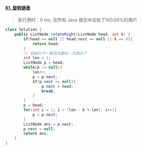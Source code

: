 #### [61. 旋转链表](https://leetcode-cn.com/problems/rotate-list/)

> 执行用时：0 ms, 在所有 Java 提交中击败了100.00%的用户

```java
class Solution {
    public ListNode rotateRight(ListNode head, int k) {
        if(head == null || head.next == null || k == 0){
            return head;
        }
        // 初始化为一是因为最后一次跳出了
        int len = 1;
        ListNode p = head;
        while(p != null){
            len++;
            p = p.next;
            if(p.next == null){
                p.next = head;
                break;
            }
        }
        p = head;
        for(int i = 1; i < (len - k % len); i++){
            p = p.next;
        }
        ListNode ans = p.next;
        p.next = null;
        return ans;
    }
}
```

